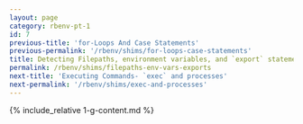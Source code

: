 ```yaml
---
layout: page
category: rbenv-pt-1
id: 7
previous-title: 'for-Loops And Case Statements'
previous-permalink: '/rbenv/shims/for-loops-case-statements'
title: Detecting Filepaths, environment variables, and `export` statements
permalink: /rbenv/shims/filepaths-env-vars-exports
next-title: 'Executing Commands- `exec` and processes'
next-permalink: '/rbenv/shims/exec-and-processes'
---
```


{% include_relative 1-g-content.md %}

